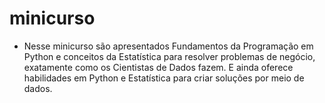 # minicurso

- Nesse minicurso são apresentados Fundamentos da Programação em Python e conceitos da Estatística para resolver problemas de negócio, exatamente como os Cientistas de Dados fazem. E ainda oferece habilidades em Python e Estatística para criar soluções por meio de dados.
